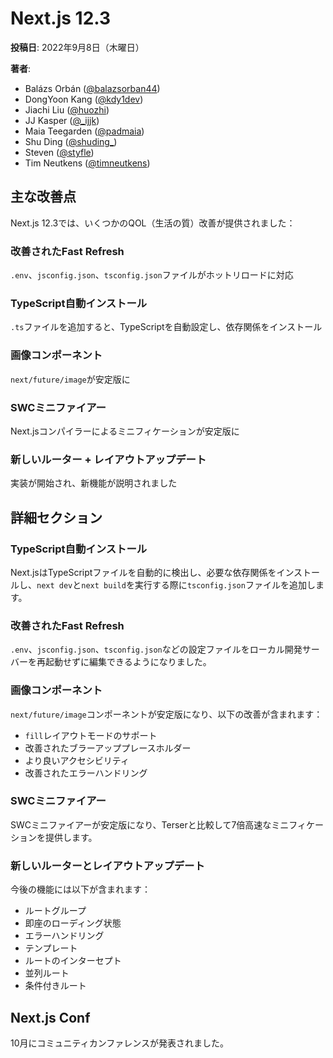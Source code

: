 # Next.js 12.3

**投稿日**: 2022年9月8日（木曜日）

**著者**:
- Balázs Orbán ([@balazsorban44](https://twitter.com/balazsorban44))
- DongYoon Kang ([@kdy1dev](https://twitter.com/kdy1dev))
- Jiachi Liu ([@huozhi](https://twitter.com/huozhi))
- JJ Kasper ([@_ijjk](https://twitter.com/_ijjk))
- Maia Teegarden ([@padmaia](https://twitter.com/padmaia))
- Shu Ding ([@shuding_](https://twitter.com/shuding_))
- Steven ([@styfle](https://twitter.com/styfle))
- Tim Neutkens ([@timneutkens](https://twitter.com/timneutkens))

## 主な改善点

Next.js 12.3では、いくつかのQOL（生活の質）改善が提供されました：

### 改善されたFast Refresh

`.env`、`jsconfig.json`、`tsconfig.json`ファイルがホットリロードに対応

### TypeScript自動インストール

`.ts`ファイルを追加すると、TypeScriptを自動設定し、依存関係をインストール

### 画像コンポーネント

`next/future/image`が安定版に

### SWCミニファイアー

Next.jsコンパイラーによるミニフィケーションが安定版に

### 新しいルーター + レイアウトアップデート

実装が開始され、新機能が説明されました

## 詳細セクション

### TypeScript自動インストール

Next.jsはTypeScriptファイルを自動的に検出し、必要な依存関係をインストールし、`next dev`と`next build`を実行する際に`tsconfig.json`ファイルを追加します。

### 改善されたFast Refresh

`.env`、`jsconfig.json`、`tsconfig.json`などの設定ファイルをローカル開発サーバーを再起動せずに編集できるようになりました。

### 画像コンポーネント

`next/future/image`コンポーネントが安定版になり、以下の改善が含まれます：
- `fill`レイアウトモードのサポート
- 改善されたブラーアッププレースホルダー
- より良いアクセシビリティ
- 改善されたエラーハンドリング

### SWCミニファイアー

SWCミニファイアーが安定版になり、Terserと比較して7倍高速なミニフィケーションを提供します。

### 新しいルーターとレイアウトアップデート

今後の機能には以下が含まれます：
- ルートグループ
- 即座のローディング状態
- エラーハンドリング
- テンプレート
- ルートのインターセプト
- 並列ルート
- 条件付きルート

## Next.js Conf

10月にコミュニティカンファレンスが発表されました。
